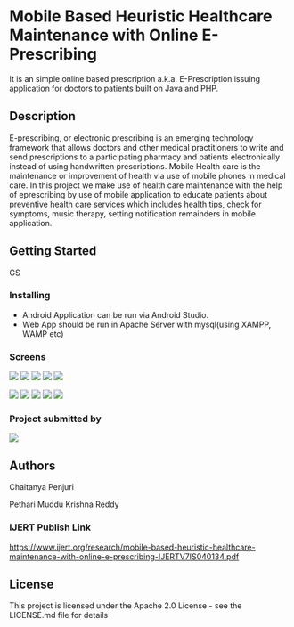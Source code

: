 # Mobile Based Heuristic Healthcare Maintenance with Online E-Prescribing


It is an simple online based prescription a.k.a. E-Prescription issuing application for doctors to patients built on Java and PHP.

## Description

E-prescribing, or electronic prescribing is an
emerging technology framework that allows doctors and
other medical practitioners to write and send prescriptions
to a participating pharmacy and patients electronically
instead of using handwritten prescriptions. Mobile Health
care is the maintenance or improvement of health via use
of mobile phones in medical care. In this project we make
use of health care maintenance with the help of eprescribing by use of mobile application to educate patients
about preventive health care services which includes health
tips, check for symptoms, music therapy, setting
notification remainders in mobile application.

## Getting Started

GS

### Installing

* Android Application can be run via Android Studio.
* Web App should be run in Apache Server with mysql(using XAMPP, WAMP etc)



### Screens
![](screens/01.png)
![](screens/02.png)
![](screens/03.png)
![](screens/04.png)
![](screens/05.png)

![](screens/06.png)
![](screens/07.png)
![](screens/08.png)
![](screens/09.png)
![](screens/10.png)


### Project submitted by
![](screens/project_submission_screen.png)


## Authors

Chaitanya Penjuri

Pethari Muddu Krishna Reddy

### IJERT Publish Link

https://www.ijert.org/research/mobile-based-heuristic-healthcare-maintenance-with-online-e-prescribing-IJERTV7IS040134.pdf


## License

This project is licensed under the Apache 2.0 License - see the LICENSE.md file for details

